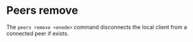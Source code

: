 
# Peers remove

The ```peers remove <enode>``` command disconnects the local client from a connected peer if exists.
